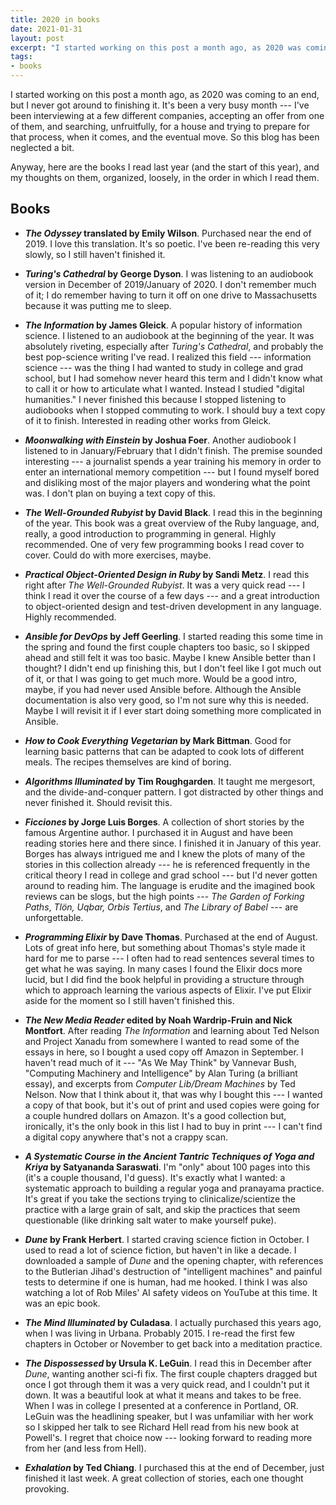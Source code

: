 ```yaml
---
title: 2020 in books
date: 2021-01-31
layout: post
excerpt: "I started working on this post a month ago, as 2020 was coming to an end, but I never got around to finishing it. It's been a very busy month --- I've been interviewing at a few different companies, accepting an offer from one of them, and searching, unfruitfully, for a house and trying to prepare for that process, when it comes, and the eventual move. So this blog has been neglected a bit."
tags:
- books
---
```


I started working on this post a month ago, as 2020 was coming to an end, but I
never got around to finishing it. It's been a very busy month --- I've been
interviewing at a few different companies, accepting an offer from one of them,
and searching, unfruitfully, for a house and trying to prepare for that process,
when it comes, and the eventual move. So this blog has been neglected a bit.

Anyway, here are the books I read last year (and the start of this year), and my
thoughts on them, organized, loosely, in the order in which I read them.

## Books

- <b>*The Odyssey* translated by Emily Wilson</b>. Purchased near the end
  of 2019. I love this translation. It's so poetic. I've been re-reading this
  very slowly, so I still haven't finished it.
  
- <b>*Turing's Cathedral* by George Dyson</b>. I was listening to an audiobook
  version in December of 2019/January of 2020. I don't remember much of it; I do
  remember having to turn it off on one drive to Massachusetts because it was
  putting me to sleep.
  
- <b>*The Information* by James Gleick</b>. A popular history of information
science. I listened to an audiobook at the beginning of the year. It was
absolutely riveting, especially after *Turing's Cathedral*, and probably the
best pop-science writing I've read. I realized this field --- information
science --- was the thing I had wanted to study in college and grad school, but
I had somehow never heard this term and I didn't know what to call it or how to
articulate what I wanted. Instead I studied "digital humanities." I never
finished this because I stopped listening to audiobooks when I stopped commuting
to work. I should buy a text copy of it to finish. Interested in reading other
works from Gleick.

- <b>*Moonwalking with Einstein* by Joshua Foer</b>. Another audiobook I
listened to in January/February that I didn't finish. The premise sounded
interesting --- a journalist spends a year training his memory in order to enter
an international memory competition --- but I found myself bored and disliking
most of the major players and wondering what the point was. I don't plan on
buying a text copy of this.

- <b>*The Well-Grounded Rubyist* by David Black</b>. I read this in the
beginning of the year. This book was a great overview of the Ruby language, and,
really, a good introduction to programming in general. Highly recommended. One
of very few programming books I read cover to cover. Could do with more
exercises, maybe.

- <b>*Practical Object-Oriented Design in Ruby* by Sandi Metz</b>. I read this
  right after *The Well-Grounded Rubyist*. It was a very quick read --- I think
  I read it over the course of a few days --- and a great introduction to
  object-oriented design and test-driven development in any language. Highly
  recommended.

- <b>*Ansible for DevOps* by Jeff Geerling</b>. I started reading this some time
in the spring and found the first couple chapters too basic, so I skipped ahead
and still felt it was too basic. Maybe I knew Ansible better than I thought? I
didn't end up finishing this, but I don't feel like I got much out of it, or
that I was going to get much more. Would be a good intro, maybe, if you had
never used Ansible before. Although the Ansible documentation is also very good,
so I'm not sure why this is needed. Maybe I will revisit it if I ever start
doing something more complicated in Ansible.

- <b>*How to Cook Everything Vegetarian* by Mark Bittman</b>. Good for learning
  basic patterns that can be adapted to cook lots of different meals. The
  recipes themselves are kind of boring.
  
- <b>*Algorithms Illuminated* by Tim Roughgarden</b>. It taught me mergesort,
  and the divide-and-conquer pattern. I got distracted by other things and never
  finished it. Should revisit this.

- <b>*Ficciones* by Jorge Luis Borges</b>. A collection of short stories by the
famous Argentine author. I purchased it in August and have been reading stories
here and there since. I finished it in January of this year. Borges has always
intrigued me and I knew the plots of many of the stories in this collection
already --- he is referenced frequently in the critical theory I read in college
and grad school --- but I'd never gotten around to reading him. The language is
erudite and the imagined book reviews can be slogs, but the high points --- *The
Garden of Forking Paths*, *Tlön, Uqbar, Orbis Tertius*, and *The Library of
Babel* --- are unforgettable.

- <b>*Programming Elixir* by Dave Thomas</b>. Purchased at the end of August.
Lots of great info here, but something about Thomas's style made it hard for me
to parse --- I often had to read sentences several times to get what he was
saying. In many cases I found the Elixir docs more lucid, but I did find the
book helpful in providing a structure through which to approach learning the
various aspects of Elixir. I've put Elixir aside for the moment so I still
haven't finished this.

- <b>*The New Media Reader* edited by Noah Wardrip-Fruin and Nick Montfort</b>.
After reading *The Information* and learning about Ted Nelson and Project Xanadu
from somewhere I wanted to read some of the essays in here, so I bought a used
copy off Amazon in September. I haven't read much of it --- "As We May Think" by
Vannevar Bush, "Computing Machinery and Intelligence" by Alan Turing (a
brilliant essay), and excerpts from *Computer Lib/Dream Machines* by Ted Nelson.
Now that I think about it, that was why I bought this --- I wanted a copy of
that book, but it's out of print and used copies were going for a couple hundred
dollars on Amazon. It's a good collection but, ironically, it's the only book in
this list I had to buy in print --- I can't find a digital copy anywhere that's
not a crappy scan.

- <b>*A Systematic Course in the Ancient Tantric Techniques of Yoga and Kriya*
  by Satyananda Saraswati</b>. I'm "only" about 100 pages into this (it's a
  couple thousand, I'd guess). It's exactly what I wanted: a systematic approach
  to building a regular yoga and pranayama practice. It's great if you take the
  sections trying to clinicalize/scientize the practice with a large grain of
  salt, and skip the practices that seem questionable (like drinking salt water
  to make yourself puke).

- <b>*Dune* by Frank Herbert</b>. I started craving science fiction in October.
I used to read a lot of science fiction, but haven't in like a decade. I
downloaded a sample of *Dune* and the opening chapter, with references to the
Butlerian Jihad's destruction of "intelligent machines" and painful tests to
determine if one is human, had me hooked. I think I was also watching a lot of
Rob Miles' AI safety videos on YouTube at this time. It was an epic book.

- <b>*The Mind Illuminated* by Culadasa</b>. I actually purchased this years
  ago, when I was living in Urbana. Probably 2015. I re-read the first few
  chapters in October or November to get back into a meditation practice.

- <b>*The Dispossessed* by Ursula K. LeGuin</b>. I read this in December after
*Dune*, wanting another sci-fi fix. The first couple chapters dragged but once I
got through them it was a very quick read, and I couldn't put it down. It was a
beautiful look at what it means and takes to be free. When I was in college I
presented at a conference in Portland, OR. LeGuin was the headlining speaker,
but I was unfamiliar with her work so I skipped her talk to see Richard Hell
read from his new book at Powell's. I regret that choice now --- looking forward
to reading more from her (and less from Hell).

- <b>*Exhalation* by Ted Chiang</b>. I purchased this at the end of December,
  just finished it last week. A great collection of stories, each one thought
  provoking.
